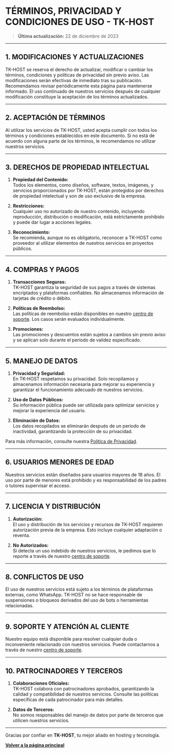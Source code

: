 # TÉRMINOS, PRIVACIDAD Y CONDICIONES DE USO - TK-HOST

> **Última actualización:** 22 de diciembre de 2023

---

## 1. MODIFICACIONES Y ACTUALIZACIONES

TK-HOST se reserva el derecho de actualizar, modificar o cambiar los términos, condiciones y políticas de privacidad sin previo aviso. Las modificaciones serán efectivas de inmediato tras su publicación. Recomendamos revisar periódicamente esta página para mantenerse informado. El uso continuado de nuestros servicios después de cualquier modificación constituye la aceptación de los términos actualizados.

---

## 2. ACEPTACIÓN DE TÉRMINOS

Al utilizar los servicios de TK-HOST, usted acepta cumplir con todos los términos y condiciones establecidos en este documento. Si no está de acuerdo con alguna parte de los términos, le recomendamos no utilizar nuestros servicios.

---

## 3. DERECHOS DE PROPIEDAD INTELECTUAL

1. **Propiedad del Contenido:**  
   Todos los elementos, como diseños, software, textos, imágenes, y servicios proporcionados por TK-HOST, están protegidos por derechos de propiedad intelectual y son de uso exclusivo de la empresa.

2. **Restricciones:**  
   Cualquier uso no autorizado de nuestro contenido, incluyendo reproducción, distribución o modificación, está estrictamente prohibido y puede dar lugar a acciones legales.

3. **Reconocimiento:**  
   Se recomienda, aunque no es obligatorio, reconocer a TK-HOST como proveedor al utilizar elementos de nuestros servicios en proyectos públicos.

---

## 4. COMPRAS Y PAGOS

1. **Transacciones Seguras:**  
   TK-HOST garantiza la seguridad de sus pagos a través de sistemas encriptados y plataformas confiables. No almacenamos información de tarjetas de crédito o débito.

2. **Políticas de Reembolso:**  
   Las políticas de reembolso están disponibles en nuestro [centro de soporte](https://tk-host.com/soporte). Los casos serán evaluados individualmente.

3. **Promociones:**  
   Las promociones y descuentos están sujetos a cambios sin previo aviso y se aplican solo durante el período de validez especificado.

---

## 5. MANEJO DE DATOS

1. **Privacidad y Seguridad:**  
   En TK-HOST respetamos su privacidad. Solo recopilamos y almacenamos información necesaria para mejorar su experiencia y garantizar el funcionamiento adecuado de nuestros servicios.

2. **Uso de Datos Públicos:**  
   Su información pública puede ser utilizada para optimizar servicios y mejorar la experiencia del usuario.

3. **Eliminación de Datos:**  
   Los datos recopilados se eliminarán después de un período de inactividad, garantizando la protección de su privacidad.

Para más información, consulte nuestra [Política de Privacidad](https://tk-host.com/privacidad).

---

## 6. USUARIOS MENORES DE EDAD

Nuestros servicios están diseñados para usuarios mayores de 18 años. El uso por parte de menores está prohibido y es responsabilidad de los padres o tutores supervisar el acceso.

---

## 7. LICENCIA Y DISTRIBUCIÓN

1. **Autorización:**  
   El uso y distribución de los servicios y recursos de TK-HOST requieren autorización previa de la empresa. Esto incluye cualquier adaptación o reventa.

2. **No Autorizados:**  
   Si detecta un uso indebido de nuestros servicios, le pedimos que lo reporte a través de nuestro [centro de soporte](https://tk-host.com/soporte).

---

## 8. CONFLICTOS DE USO

El uso de nuestros servicios está sujeto a los términos de plataformas externas, como WhatsApp. TK-HOST no se hace responsable de suspensiones o bloqueos derivados del uso de bots o herramientas relacionadas.

---

## 9. SOPORTE Y ATENCIÓN AL CLIENTE

Nuestro equipo está disponible para resolver cualquier duda o inconveniente relacionado con nuestros servicios. Puede contactarnos a través de nuestro [centro de soporte](https://tk-host.com/soporte).

---

## 10. PATROCINADORES Y TERCEROS

1. **Colaboraciones Oficiales:**  
   TK-HOST colabora con patrocinadores aprobados, garantizando la calidad y compatibilidad de nuestros servicios. Consulte las políticas específicas de cada patrocinador para más detalles.

2. **Datos de Terceros:**  
   No somos responsables del manejo de datos por parte de terceros que utilicen nuestros servicios.

---

Gracias por confiar en **TK-HOST**, tu mejor aliado en hosting y tecnología.

**[Volver a la página principal](https://tk-host.com)**

